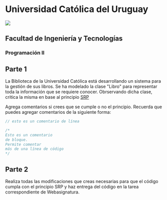 # Universidad Católica del Uruguay
<img src="https://ucu.edu.uy/sites/all/themes/univer/logo.png"> 

## Facultad de Ingeniería y Tecnologías
### Programación II

## Parte 1 
La Biblioteca de la Universidad Católica está desarrollando un sistema para la gestión de sus libros. Se ha modelado la clase "Libro" para representar toda la información que se requiere conocer. Obrservando dicha clase, critica la misma en base al principio [SRP](https://blog.cleancoder.com/uncle-bob/2014/05/08/SingleReponsibilityPrinciple.html)

Agrega comentarios si crees que se cumple o no el principio. Recuerda que puedes agregar comentarios de la siguiente forma:
```csharp
// esto es un comentario de línea

/*
Esto es un comentario
de bloque. 
Permite comentar
más de una línea de código
*/
```

## Parte 2
Realiza todas las modificaciones que creas necesarias para que el código cumpla con el principio SRP y haz entrega del código en la tarea correspondiente de Webasignatura.
